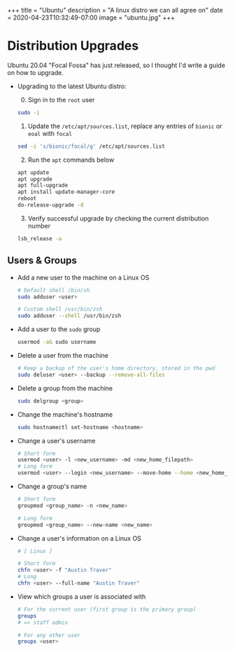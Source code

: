 +++
title = "Ubuntu"
description = "A linux distro we can all agree on"
date = 2020-04-23T10:32:49-07:00
image = "ubuntu.jpg"
+++

# Distribution Upgrades

Ubuntu 20.04 "Focal Fossa" has just released, so I thought I'd write a guide on how to upgrade.

* Upgrading to the latest Ubuntu distro:

  0. Sign in to the `root` user

  ```sh
  sudo -i
  ```

  1. Update the `/etc/apt/sources.list`, replace any entries of `bionic` or `eoal` with `focal`

  ```sh
  sed -i 's/bionic/focal/g' /etc/apt/sources.list
  ```

  2. Run the `apt` commands below

  ```sh
  apt update
  apt upgrade
  apt full-upgrade
  apt install update-manager-core
  reboot
  do-release-upgrade -d
  ```

  3. Verify successful upgrade by checking the current distribution number

  ```sh
  lsb_release -a
  ```

## Users & Groups

* Add a new user to the machine on a Linux OS

  ```sh
  # Default shell /bin/sh
  sudo adduser <user>

  # Custom shell /usr/bin/zsh
  sudo adduser --shell /usr/bin/zsh
  ```

* Add a user to the `sudo` group

  ```sh
  usermod -aG sudo username
  ```

* Delete a user from the machine

  ```sh
  # Keep a backup of the user's home directory, stored in the pwd
  sudo deluser <user> --backup --remove-all-files
  ```

* Delete a group from the machine

  ```sh
  sudo delgroup <group>
  ```

* Change the machine's hostname

  ```sh
  sudo hostnamectl set-hostname <hostname>
  ```

* Change a user's username

  ```sh
  # Short form
  usermod <user> -l <new_username> -md <new_home_filepath>
  # Long form
  usermod <user> --login <new_username> --move-home --home <new_home_filepath>
  ```

* Change a group's name

  ```sh
  # Short form
  groupmod <group_name> -n <new_name>

  # Long form
  groupmod <group_name> --new-name <new_name>
  ```

* Change a user's information on a Linux OS

  ```sh
  # [ Linux ]

  # Short form
  chfn <user> -f "Austin Traver"
  # Long
  chfn <user> --full-name "Austin Traver"
  ```

* View which groups a user is associated with

  ```sh
  # For the current user (first group is the primary group)
  groups
  # => staff admin

  # For any other user
  groups <user>
  ```

